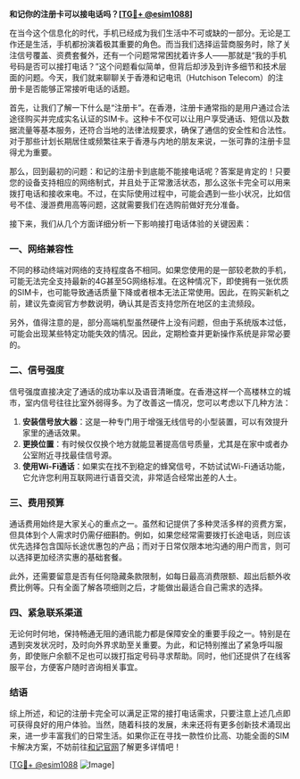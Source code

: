 **和记你的注册卡可以接电话吗？[[TG💪+ @esim1088](https://t.me/s/esim1088)]**

在当今这个信息化的时代，手机已经成为我们生活中不可或缺的一部分。无论是工作还是生活，手机都扮演着极其重要的角色。而当我们选择运营商服务时，除了关注信号覆盖、资费套餐外，还有一个问题常常困扰着许多人——那就是“我的手机号码是否可以接打电话？”这个问题看似简单，但背后却涉及到许多细节和技术层面的问题。今天，我们就来聊聊关于香港和记电讯（Hutchison Telecom）的注册卡是否能够正常接听电话的话题。

首先，让我们了解一下什么是“注册卡”。在香港，注册卡通常指的是用户通过合法途径购买并完成实名认证的SIM卡。这种卡不仅可以让用户享受通话、短信以及数据流量等基本服务，还符合当地的法律法规要求，确保了通信的安全性和合法性。对于那些计划长期居住或频繁往来于香港与内地的朋友来说，一张可靠的注册卡显得尤为重要。

那么，回到最初的问题：和记的注册卡到底能不能接电话呢？答案是肯定的！只要您的设备支持相应的网络制式，并且处于正常激活状态，那么这张卡完全可以用来拨打电话和接收来电。不过，在实际使用过程中，可能会遇到一些小状况，比如信号不佳、漫游费用高等问题，这就需要我们在选购前做好充分准备。

接下来，我们从几个方面详细分析一下影响接打电话体验的关键因素：

### 一、网络兼容性

不同的移动终端对网络的支持程度各不相同。如果您使用的是一部较老款的手机，可能无法完全支持最新的4G甚至5G网络标准。在这种情况下，即使拥有一张优质的SIM卡，也可能导致通话质量下降或者根本无法正常使用。因此，在购买新机之前，建议先查阅官方参数说明，确认其是否支持您所在地区的主流频段。

另外，值得注意的是，部分高端机型虽然硬件上没有问题，但由于系统版本过低，可能会出现某些特定功能失效的情况。因此，定期检查并更新操作系统是非常必要的。

### 二、信号强度

信号强度直接决定了通话的成功率以及语音清晰度。在香港这样一个高楼林立的城市，室内信号往往比室外弱得多。为了改善这一情况，您可以考虑以下几种方法：

1. **安装信号放大器**：这是一种专门用于增强无线信号的小型装置，可以有效提升家里的通话效果。
2. **更换位置**：有时候仅仅换个地方就能显著提高信号质量，尤其是在家中或者办公室附近寻找最佳信号源。
3. **使用Wi-Fi通话**：如果实在找不到稳定的蜂窝信号，不妨试试Wi-Fi通话功能，它允许您利用互联网进行语音交流，非常适合经常出差的人士。

### 三、费用预算

通话费用始终是大家关心的重点之一。虽然和记提供了多种灵活多样的资费方案，但具体到个人需求时仍需仔细斟酌。例如，如果您经常需要拨打长途电话，则应该优先选择包含国际长途优惠包的产品；而对于日常仅限本地沟通的用户而言，则可以选择更加经济实惠的基础套餐。

此外，还需要留意是否有任何隐藏条款限制，如每日最高消费限额、超出后额外收费比例等。只有全面了解各项细则之后，才能做出最适合自己需求的选择。

### 四、紧急联系渠道

无论何时何地，保持畅通无阻的通讯能力都是保障安全的重要手段之一。特别是在遇到突发状况时，及时向外界求助至关重要。为此，和记特别推出了紧急呼叫服务，即使账户余额不足也可以拨打指定号码寻求帮助。同时，他们还提供了在线客服平台，方便客户随时咨询相关事宜。

### 结语

综上所述，和记的注册卡完全可以满足正常的接打电话需求，只要注意上述几点即可获得良好的用户体验。当然，随着科技的发展，未来还将有更多创新技术涌现出来，进一步丰富我们的日常生活。如果你正在寻找一款性价比高、功能全面的SIM卡解决方案，不妨前往[和记官网](https://www.hutchiscam.com)了解更多详情吧！

[[TG💪+ @esim1088](https://t.me/s/esim1088) ![Image](https://i.postimg.cc/4NQfJmqS/Snipaste-2025-05-13-00-14-12.png)]